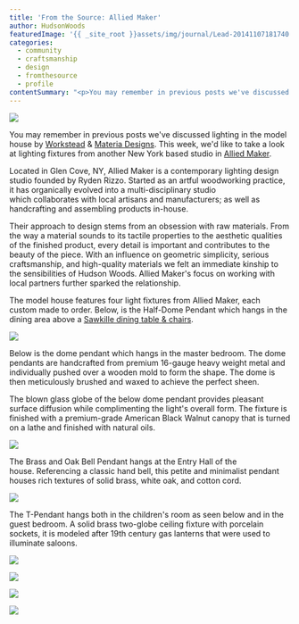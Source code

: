 ```yaml
---
title: 'From the Source: Allied Maker'
author: HudsonWoods
featuredImage: '{{ _site_root }}assets/img/journal/Lead-20141107181740.jpg'
categories:
  - community
  - craftsmanship
  - design
  - fromthesource
  - profile
contentSummary: "<p>You may remember in previous posts we've discussed lighting in the model house by Workstead & Materia Designs. This week, we'd like to take a look at lighting fixtures from another New York based studio in Allied Maker.</p>"
---
```

<p><img src="/assets/img/journal/Lead.jpg"></p><p>You may remember in previous posts we've discussed lighting in the model house by&nbsp;<a href="http://hudsonwoods.com/blog/from-the-source-workstead" target="_blank">Workstead</a> &&nbsp;<a href="http://hudsonwoods.com/blog/materiadesigns" target="_blank">Materia Designs</a>. This week, we'd like to take a look at lighting fixtures from another New York based&nbsp;studio in&nbsp;<a href="http://www.alliedmaker.com/" target="_blank">Allied Maker</a>.&nbsp;</p><p>Located in Glen Cove, NY, Allied Maker is a&nbsp;contemporary lighting design studio founded by Ryden Rizzo.&nbsp;Started as an artful woodworking practice, it has organically evolved into a multi-disciplinary studio which&nbsp;collaborates&nbsp;with local artisans and manufacturers; as well as handcrafting and assembling products in-house.</p><p><span style="font-size: 14px;">Their approach to&nbsp;design stems from an obsession with raw materials. From the way a&nbsp;material sounds to its tactile&nbsp;properties&nbsp;to the aesthetic qualities of the finished product, every detail is important and contributes to the beauty of the&nbsp;piece.&nbsp;</span>With an&nbsp;influence on&nbsp;geometric simplicity, serious craftsmanship, and high-quality materials we felt an immediate kinship to the sensibilities of Hudson Woods. Allied Maker's&nbsp;focus on working with local partners further sparked the relationship.&nbsp;&nbsp;</p><p>The model house features four&nbsp;light fixtures from Allied Maker, each custom&nbsp;made to order. Below, is the Half-Dome Pendant&nbsp;which hangs in the dining area above a&nbsp;<a href="http://hudsonwoods.com/blog/from-the-source-sawkille-co-2" target="_blank">Sawkille dining table & chairs</a>.&nbsp;</p><p><img src="/assets/img/journal/2-20141107181311.jpg"></p><p>Below is the dome pendant which hangs in the master bedroom. The dome pendants are handcrafted from premium 16-gauge heavy weight metal and individually pushed over a wooden mold to form the&nbsp;shape. The dome is then meticulously brushed and waxed to achieve the perfect sheen.</p><p>The blown glass globe of the below dome pendant&nbsp;provides pleasant surface diffusion while complimenting the light's overall form. The fixture is finished with a premium-grade American Black Walnut canopy that is turned on a lathe and finished with natural oils.</p><p><img src="/assets/img/journal/3-20141107181443.jpg"></p><p>The Brass and Oak Bell Pendant hangs at the Entry Hall of the house.&nbsp;Referencing a classic hand bell, this petite and minimalist pendant houses rich textures of solid brass, white oak, and cotton cord.</p><p><img src="/assets/img/journal/1-20141107181546.jpg"></p><p>The T-Pendant hangs both in the children's room as seen below and in&nbsp;the guest bedroom.&nbsp;A solid brass two-globe ceiling fixture with porcelain sockets, it&nbsp;is modeled after 19th century gas lanterns that were used to illuminate saloons.</p><p><img src="/assets/img/journal/5-20141107181601.jpg"></p><p><img src="/assets/img/journal/4-20141107181631.jpg"></p><p><img src="/assets/img/journal/9-20141107181649.jpg"></p><p><img src="/assets/img/journal/8-20141107181701.jpg"></p>